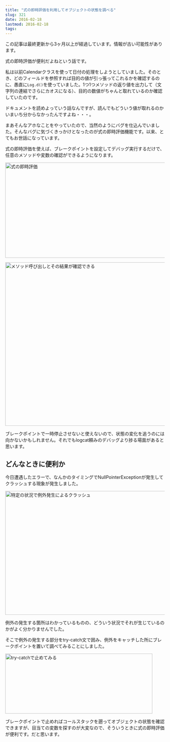 ```yaml
---
title: "式の即時評価を利用してオブジェクトの状態を調べる"
slug: 321
date: 2016-02-18
lastmod: 2016-02-18
tags: 
---
```


<div id="wppda_alert">この記事は最終更新から3ヶ月以上が経過しています。情報が古い可能性があります。</div><p>式の即時評価が便利だよねという話です。</p>
<p>私は以前Calendarクラスを使って日付の処理をしようとしていました。そのとき、どのフィールドを参照すれば目的の値が引っ張ってこれるかを確認するのに、愚直に<code>Log.d()</code>を使っていました。1つ1つメソッドの返り値を出力して（文字列の連結でさらにカオスになる）、目的の数値がちゃんと取れているのか確認していたのです。</p>
<p>ドキュメントを読めよっていう話なんですが、読んでもどういう値が取れるのかいまいち分からなかったんですよね・・・。</p>
<p>まあそんなアホなことをやっていたので、当然のようにバグを仕込んでいました。そんなバグに気づくきっかけとなったのが式の即時評価機能です。以来、とてもお世話になっています。</p>
<p>式の即時評価を使えば、ブレークポイントを設定してデバッグ実行するだけで、任意のメソッドや変数の確認ができるようになります。</p>
<p><img src="https://android.gcreate.jp/wp-content/uploads/2016/02/a16fb4146a60353d355983c3eaeca81d.jpg" alt="式の即時評価" title="式の即時評価.jpg" border="0" width="600" height="300" /></p>
<p><img src="https://android.gcreate.jp/wp-content/uploads/2016/02/9ec591d81d7586df977c85e41dbc9a3f.jpg" alt="メソッド呼び出しとその結果が確認できる" title="メソッド呼び出しとその結果が確認できる.jpg" border="0" width="511" height="515" /></p>
<p>ブレークポイントで一時停止させないと使えないので、状態の変化を追うのには向かないかもしれません。それでもlogcat頼みのデバッグより捗る場面があると思います。</p>
<h2>どんなときに便利か</h2>
<p>今日遭遇したエラーで、なんかのタイミングでNullPointerExceptionが発生してクラッシュする現象が発生しました。</p>
<p><img src="https://android.gcreate.jp/wp-content/uploads/2016/02/21e212a9917983366194259f435a12fc.jpg" alt="特定の状況で例外発生によるクラッシュ" title="特定の状況で例外発生によるクラッシュ.jpg" border="0" width="530" height="390" /></p>
<p>例外の発生する箇所はわかっているものの、どういう状況でそれが生じているのかがよく分かりませんでした。</p>
<p>そこで例外の発生する部分をtry-catch文で囲み、例外をキャッチした所にブレークポイントを置いて調べてみることにしました。</p>
<p><img src="https://android.gcreate.jp/wp-content/uploads/2016/02/449b587525c34a13ceb99480c5c2b69e.jpg" alt="try-catchで止めてみる" title="try-catchで止めてみる.jpg" border="0" width="465" height="189" /></p>
<p>ブレークポイントで止めればコールスタックを遡ってオブジェクトの状態を確認できますが、目当ての変数を探すのが大変なので、そういうときに式の即時評価が便利です。だと思います。</p>

  